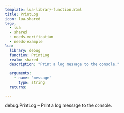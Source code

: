 ```yaml
---
template: lua-library-function.html
title: PrintLog
icon: lua-shared
tags:
  - lua
  - shared
  - needs-verification
  - needs-example
lua:
  library: debug
  function: PrintLog
  realm: shared
  description: "Print a log message to the console."
  
  arguments:
    - name: "message"
      type: string
  returns:
    
---
```


<div class="lua__search__keywords">
debug.PrintLog &#x2013; Print a log message to the console.
</div>
